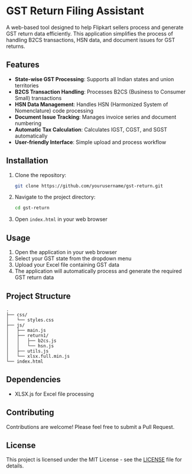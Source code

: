 # GST Return Filing Assistant

A web-based tool designed to help Flipkart sellers process and generate GST return data efficiently. This application simplifies the process of handling B2CS transactions, HSN data, and document issues for GST returns.

## Features

- **State-wise GST Processing**: Supports all Indian states and union territories
- **B2CS Transaction Handling**: Processes B2CS (Business to Consumer Small) transactions
- **HSN Data Management**: Handles HSN (Harmonized System of Nomenclature) code processing
- **Document Issue Tracking**: Manages invoice series and document numbering
- **Automatic Tax Calculation**: Calculates IGST, CGST, and SGST automatically
- **User-friendly Interface**: Simple upload and process workflow

## Installation

1. Clone the repository:
   ```bash
   git clone https://github.com/yourusername/gst-return.git
   ```

2. Navigate to the project directory:
   ```bash
   cd gst-return
   ```

3. Open `index.html` in your web browser

## Usage

1. Open the application in your web browser
2. Select your GST state from the dropdown menu
3. Upload your Excel file containing GST data
4. The application will automatically process and generate the required GST return data

## Project Structure

```
.
├── css/
│   └── styles.css
├── js/
│   ├── main.js
│   ├── return1/
│   │   ├── b2cs.js
│   │   └── hsn.js
│   ├── utils.js
│   └── xlsx.full.min.js
└── index.html
```

## Dependencies

- XLSX.js for Excel file processing

## Contributing

Contributions are welcome! Please feel free to submit a Pull Request.

## License

This project is licensed under the MIT License - see the [LICENSE](LICENSE) file for details.